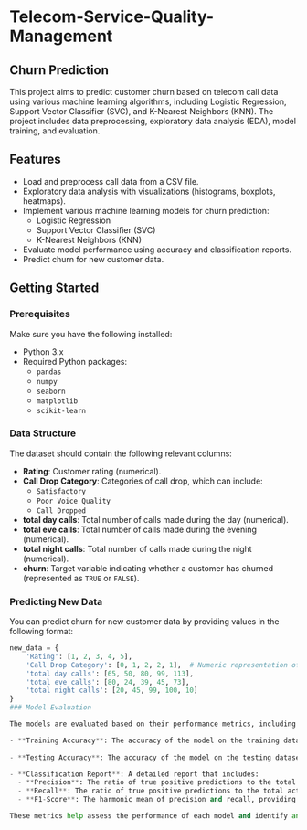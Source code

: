# Telecom-Service-Quality-Management

## Churn Prediction 

This project aims to predict customer churn based on telecom call data using various machine learning algorithms, including Logistic Regression, Support Vector Classifier (SVC), and K-Nearest Neighbors (KNN). The project includes data preprocessing, exploratory data analysis (EDA), model training, and evaluation.

## Features

- Load and preprocess call data from a CSV file.
- Exploratory data analysis with visualizations (histograms, boxplots, heatmaps).
- Implement various machine learning models for churn prediction:
  - Logistic Regression
  - Support Vector Classifier (SVC)
  - K-Nearest Neighbors (KNN)
- Evaluate model performance using accuracy and classification reports.
- Predict churn for new customer data.

## Getting Started

### Prerequisites

Make sure you have the following installed:

- Python 3.x
- Required Python packages:
  - `pandas`
  - `numpy`
  - `seaborn`
  - `matplotlib`
  - `scikit-learn`

### Data Structure

The dataset should contain the following relevant columns:

- **Rating**: Customer rating (numerical).
- **Call Drop Category**: Categories of call drop, which can include:
  - `Satisfactory`
  - `Poor Voice Quality`
  - `Call Dropped`
- **total day calls**: Total number of calls made during the day (numerical).
- **total eve calls**: Total number of calls made during the evening (numerical).
- **total night calls**: Total number of calls made during the night (numerical).
- **churn**: Target variable indicating whether a customer has churned (represented as `TRUE` or `FALSE`).

### Predicting New Data

You can predict churn for new customer data by providing values in the following format:

```python
new_data = {
    'Rating': [1, 2, 3, 4, 5],
    'Call Drop Category': [0, 1, 2, 2, 1],  # Numeric representation of call drop categories
    'total day calls': [65, 50, 80, 99, 113],
    'total eve calls': [80, 24, 39, 45, 73],
    'total night calls': [20, 45, 99, 100, 10]
}
### Model Evaluation

The models are evaluated based on their performance metrics, including accuracy, precision, recall, and F1-score. During evaluation, the following points will be printed:

- **Training Accuracy**: The accuracy of the model on the training dataset, indicating how well it learned from the training data.
  
- **Testing Accuracy**: The accuracy of the model on the testing dataset, reflecting its ability to generalize to unseen data.

- **Classification Report**: A detailed report that includes:
  - **Precision**: The ratio of true positive predictions to the total predicted positives, indicating how many selected items are relevant.
  - **Recall**: The ratio of true positive predictions to the total actual positives, showing how many relevant items are selected.
  - **F1-Score**: The harmonic mean of precision and recall, providing a single metric that balances both concerns.

These metrics help assess the performance of each model and identify any potential issues such as overfitting or underfitting.

